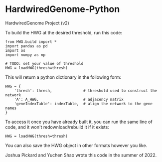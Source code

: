 # HardwiredGenome-Python
HardwiredGenome Project (v2)

To build the HWG at the desired threshold, run this code:
```
from HWG.build import *
import pandas as pd
import os
import numpy as np

# TODO: set your value of threshold
HWG = loadHWG(thresh=thresh)
```

This will return a python dictionary in the following form:
```
HWG = {
    'thresh': thresh,              # threshold used to construct the network
    'A': A_HWG,                    # adjacency matrix
    'geneIndexTable': indexTable,  # align the network to the gene names
}
```


To access it once you have already built it, you can run the same line of code, and it won't redownload/rebuild it if it exists:
```
HWG = loadHWG(thresh=thresh)
```

You can also save the HWG object in other formats however you like.


Joshua Pickard and Yuchen Shao wrote this code in the summer of 2022.
